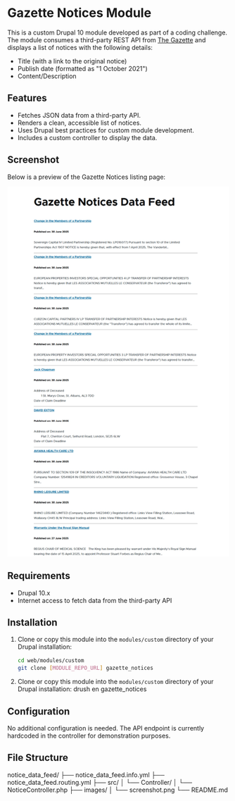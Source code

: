 ﻿# Gazette Notices Module

This is a custom Drupal 10 module developed as part of a coding challenge. The module consumes a third-party REST API from [The Gazette](https://www.thegazette.co.uk/all-notices/notice/data.json) and displays a list of notices with the following details:

- Title (with a link to the original notice)
- Publish date (formatted as "1 October 2021")
- Content/Description

## Features

- Fetches JSON data from a third-party API.
- Renders a clean, accessible list of notices.
- Uses Drupal best practices for custom module development.
- Includes a custom controller to display the data.

## Screenshot

Below is a preview of the Gazette Notices listing page:

![Screenshot of Gazette Notices Page](images/screenshot.png)

## Requirements

- Drupal 10.x
- Internet access to fetch data from the third-party API

## Installation

1. Clone or copy this module into the `modules/custom` directory of your Drupal installation:

   ```bash
   cd web/modules/custom
   git clone [MODULE_REPO_URL] gazette_notices

1. Clone or copy this module into the `modules/custom` directory of your Drupal installation:
   drush en gazette_notices





 ## Configuration
 No additional configuration is needed. The API endpoint is currently hardcoded in the controller for demonstration purposes.

 ## File Structure

 notice_data_feed/
├── notice_data_feed.info.yml
├── notice_data_feed.routing.yml
├── src/
│   └── Controller/
│       └── NoticeController.php
├── images/
│   └── screenshot.png
└── README.md
